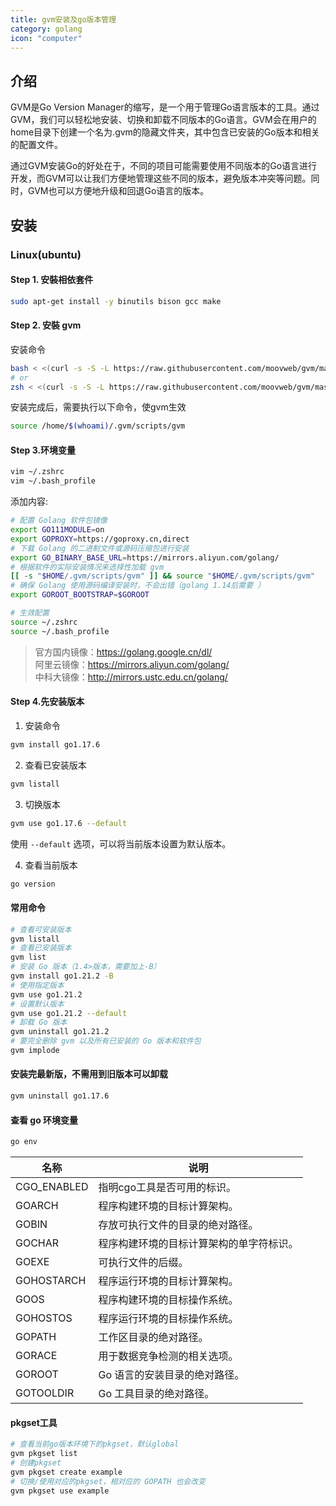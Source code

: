 ```yaml
---
title: gvm安装及go版本管理
category: golang
icon: "computer"
---
```


## 介绍

GVM是Go Version Manager的缩写，是一个用于管理Go语言版本的工具。通过GVM，我们可以轻松地安装、切换和卸载不同版本的Go语言。GVM会在用户的home目录下创建一个名为.gvm的隐藏文件夹，其中包含已安装的Go版本和相关的配置文件。

通过GVM安装Go的好处在于，不同的项目可能需要使用不同版本的Go语言进行开发，而GVM可以让我们方便地管理这些不同的版本，避免版本冲突等问题。同时，GVM也可以方便地升级和回退Go语言的版本。

## 安装

### Linux(ubuntu)

#### Step 1. 安裝相依套件

```sh
sudo apt-get install -y binutils bison gcc make 
```

#### Step 2. 安裝 gvm

安装命令

```sh
bash < <(curl -s -S -L https://raw.githubusercontent.com/moovweb/gvm/master/binscripts/gvm-installer)
# or
zsh < <(curl -s -S -L https://raw.githubusercontent.com/moovweb/gvm/master/binscripts/gvm-installer)

```

安装完成后，需要执行以下命令，使gvm生效

```sh
source /home/$(whoami)/.gvm/scripts/gvm 
```

#### Step 3.环境变量

```sh
vim ~/.zshrc
vim ~/.bash_profile
```

添加内容:

```sh
# 配置 Golang 软件包镜像
export GO111MODULE=on
export GOPROXY=https://goproxy.cn,direct
# 下载 Golang 的二进制文件或源码压缩包进行安装
export GO_BINARY_BASE_URL=https://mirrors.aliyun.com/golang/
# 根据软件的实际安装情况来选择性加载 gvm
[[ -s "$HOME/.gvm/scripts/gvm" ]] && source "$HOME/.gvm/scripts/gvm"
# 确保 Golang 使用源码编译安装时，不会出错（golang 1.14后需要 ）
export GOROOT_BOOTSTRAP=$GOROOT

```

```sh
# 生效配置
source ~/.zshrc
source ~/.bash_profile
```

> 官方国内镜像：<https://golang.google.cn/dl/>  
> 阿里云镜像：<https://mirrors.aliyun.com/golang/>  
> 中科大镜像：<http://mirrors.ustc.edu.cn/golang/>  

#### Step 4.先安装版本

1. 安装命令
  
```sh
gvm install go1.17.6
```

2. 查看已安装版本

```sh
gvm listall
```

3. 切换版本

```sh
gvm use go1.17.6 --default

```

使用 `--default` 选项，可以将当前版本设置为默认版本。

 
4. 查看当前版本

```sh
go version
```

#### 常用命令

```sh
# 查看可安装版本
gvm listall
# 查看已安装版本
gvm list
# 安装 Go 版本（1.4>版本，需要加上-B）
gvm install go1.21.2 -B
# 使用指定版本
gvm use go1.21.2
# 设置默认版本
gvm use go1.21.2 --default
# 卸载 Go 版本
gvm uninstall go1.21.2
# 要完全删除 gvm 以及所有已安装的 Go 版本和软件包
gvm implode
```

#### 安装完最新版，不需用到旧版本可以卸载

```sh
gvm uninstall go1.17.6
```


#### 查看 go 环境变量

```sh
go env
```

| 名称  |  说明 |
|---|---|
| CGO_ENABLED |指明cgo工具是否可用的标识。 |
| GOARCH | 程序构建环境的目标计算架构。 |
| GOBIN  | 存放可执行文件的目录的绝对路径。 |
| GOCHAR |程序构建环境的目标计算架构的单字符标识。 |
| GOEXE  | 可执行文件的后缀。 |
| GOHOSTARCH| 程序运行环境的目标计算架构。 |
| GOOS | 程序构建环境的目标操作系统。 |
| GOHOSTOS | 程序运行环境的目标操作系统。 |
| GOPATH | 工作区目录的绝对路径。 |
| GORACE | 用于数据竞争检测的相关选项。 |
| GOROOT | Go 语言的安装目录的绝对路径。 |
| GOTOOLDIR | Go 工具目录的绝对路径。 |

#### pkgset工具

```sh
# 查看当前go版本环境下的pkgset，默认global
gvm pkgset list
# 创建pkgset
gvm pkgset create example
# 切换/使用对应的pkgset，相对应的 GOPATH 也会改变
gvm pkgset use example

```
